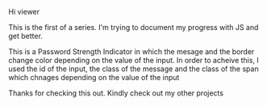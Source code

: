 Hi viewer

This is the first of a series.
I'm trying to document my progress with JS and get better.

This is a Password Strength Indicator in which the mesage and the border change color depending on the value of the input. 
In order to acheive this, I used the id of the input, the class of the message and the class of the span which chnages depending on the value of the input

Thanks for checking this out. Kindly check out my other projects